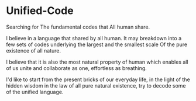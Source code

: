 # Unified-Code
Searching for The fundamental codes that All human share.

I believe in a language that shared by all human. It may breakdown into a few sets of codes underlying the largest and the smallest scale Of the pure existence of all nature. 

I believe that it is also the most natural property of human which enables all of us unite and collaborate as one, effortless as breathing.

I'd like to start from the present bricks of our everyday life, in the light of the hidden wisdom in the law of all pure natural existence, try to decode some of the unified language.
